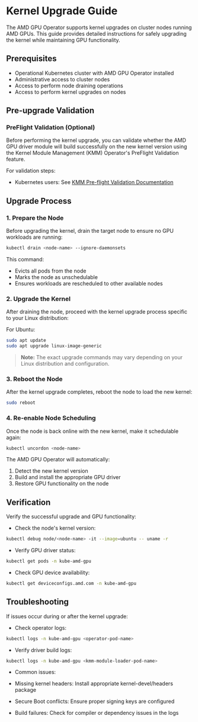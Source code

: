 # Kernel Upgrade Guide

The AMD GPU Operator supports kernel upgrades on cluster nodes running AMD GPUs. This guide provides detailed instructions for safely upgrading the kernel while maintaining GPU functionality.

## Prerequisites

- Operational Kubernetes cluster with AMD GPU Operator installed
- Administrative access to cluster nodes
- Access to perform node draining operations
- Access to perform kernel upgrades on nodes

## Pre-upgrade Validation

### PreFlight Validation (Optional)

Before performing the kernel upgrade, you can validate whether the AMD GPU driver module will build successfully on the new kernel version using the Kernel Module Management (KMM) Operator's PreFlight Validation feature.

For validation steps:

- Kubernetes users: See [KMM Pre-flight Validation Documentation](https://kmm.sigs.k8s.io/documentation/preflight_validation/)

## Upgrade Process

### 1. Prepare the Node

Before upgrading the kernel, drain the target node to ensure no GPU workloads are running:

```bash
kubectl drain <node-name> --ignore-daemonsets
```

This command:

- Evicts all pods from the node
- Marks the node as unschedulable
- Ensures workloads are rescheduled to other available nodes

### 2. Upgrade the Kernel

After draining the node, proceed with the kernel upgrade process specific to your Linux distribution:

For Ubuntu:

```bash
sudo apt update
sudo apt upgrade linux-image-generic
```

> **Note:** The exact upgrade commands may vary depending on your Linux distribution and configuration.

### 3. Reboot the Node

After the kernel upgrade completes, reboot the node to load the new kernel:

```bash
sudo reboot
```

### 4. Re-enable Node Scheduling

Once the node is back online with the new kernel, make it schedulable again:

```bash
kubectl uncordon <node-name>
```

The AMD GPU Operator will automatically:

1. Detect the new kernel version
2. Build and install the appropriate GPU driver
3. Restore GPU functionality on the node

## Verification

Verify the successful upgrade and GPU functionality:

- Check the node's kernel version:

```bash
kubectl debug node/<node-name> -it --image=ubuntu -- uname -r
```

- Verify GPU driver status:

```bash
kubectl get pods -n kube-amd-gpu
```

- Check GPU device availability:

```bash
kubectl get deviceconfigs.amd.com -n kube-amd-gpu
```

## Troubleshooting

If issues occur during or after the kernel upgrade:

- Check operator logs:

```bash
kubectl logs -n kube-amd-gpu <operator-pod-name>
```

- Verify driver build logs:

```bash
kubectl logs -n kube-amd-gpu <kmm-module-loader-pod-name>
```

- Common issues:

- Missing kernel headers: Install appropriate kernel-devel/headers package
- Secure Boot conflicts: Ensure proper signing keys are configured
- Build failures: Check for compiler or dependency issues in the logs
